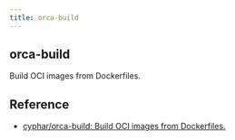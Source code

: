 ```yaml
---
title: orca-build
---
```


## orca-build
Build OCI images from Dockerfiles.

## Reference
* [cyphar/orca-build: Build OCI images from Dockerfiles.](https://github.com/cyphar/orca-build)
